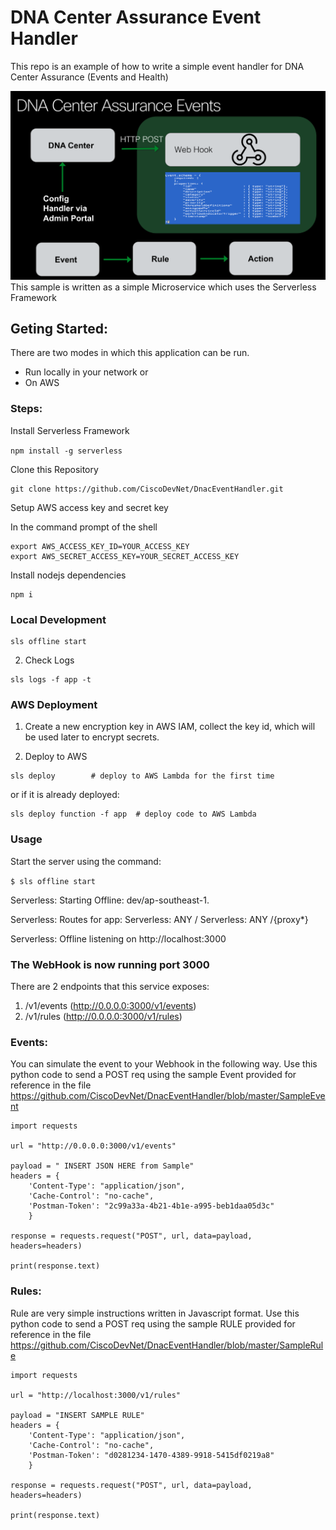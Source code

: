 # DNA Center Assurance Event Handler
This repo is an example of how to write a simple event handler for DNA Center Assurance (Events and Health)

![](https://github.com/CiscoDevNet/DnacEventHandler/blob/master/webhook.png)
This sample is written as a simple Microservice which uses the Serverless Framework

## Geting Started:

There are two modes in which this application can be run. 

* Run locally in your network or 
* On AWS

### Steps:

Install Serverless Framework

`
npm install -g serverless
`    

Clone this Repository

~~~
git clone https://github.com/CiscoDevNet/DnacEventHandler.git
~~~


Setup AWS access key and secret key

In the command prompt of the shell

~~~
export AWS_ACCESS_KEY_ID=YOUR_ACCESS_KEY
export AWS_SECRET_ACCESS_KEY=YOUR_SECRET_ACCESS_KEY
~~~


Install nodejs dependencies

~~~
npm i
~~~

### Local Development
~~~
sls offline start 
~~~

2. Check Logs
~~~
sls logs -f app -t
~~~

### AWS Deployment
1. Create a new encryption key in AWS IAM, collect the key id, which will be used later to encrypt secrets.


3. Deploy to AWS

~~~
sls deploy        # deploy to AWS Lambda for the first time
~~~
or if it is already deployed:

~~~
sls deploy function -f app  # deploy code to AWS Lambda
~~~


### Usage
Start the server using the command:

`$ sls offline start`

Serverless: Starting Offline: dev/ap-southeast-1.

Serverless: Routes for app:
Serverless: ANY /
Serverless: ANY /{proxy*}

Serverless: Offline listening on http://localhost:3000

### The WebHook is now running port 3000


There are 2 endpoints that this service exposes:

1. /v1/events (http://0.0.0.0:3000/v1/events)
2. /v1/rules  (http://0.0.0.0:3000/v1/rules)


### Events:

You can simulate the event to your Webhook in the following way. Use this python code to send a POST req using the sample Event provided for reference in the file https://github.com/CiscoDevNet/DnacEventHandler/blob/master/SampleEvent

~~~
import requests

url = "http://0.0.0.0:3000/v1/events"

payload = " INSERT JSON HERE from Sample"
headers = {
    'Content-Type': "application/json",
    'Cache-Control': "no-cache",
    'Postman-Token': "2c99a33a-4b21-4b1e-a995-beb1daa05d3c"
    }

response = requests.request("POST", url, data=payload, headers=headers)

print(response.text)
~~~

### Rules:
Rule are very simple instructions written in Javascript format. Use this python code to send a POST req using the sample RULE provided for reference in the file https://github.com/CiscoDevNet/DnacEventHandler/blob/master/SampleRule

~~~
import requests

url = "http://localhost:3000/v1/rules"

payload = "INSERT SAMPLE RULE"
headers = {
    'Content-Type': "application/json",
    'Cache-Control': "no-cache",
    'Postman-Token': "d0281234-1470-4389-9918-5415df0219a8"
    }

response = requests.request("POST", url, data=payload, headers=headers)

print(response.text)
~~~
